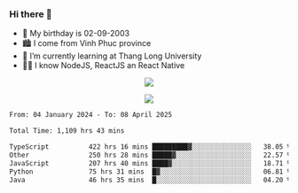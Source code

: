 ### Hi there 👋
- 🎂 My birthday is 02-09-2003
- 🏙️ I come from Vinh Phuc province
- 🌱 I’m currently learning at Thang Long University
- 🧑‍💻 I know NodeJS, ReactJS an React Native
<p align="center"><img src="https://github-readme-stats.vercel.app/api?username=tmquang0209&show_icons=true&theme=gradient"></p>
<p align="center"><img src="https://github-readme-stats.vercel.app/api/top-langs/?username=tmquang0209&hide=scss,css&langs_count=10"></p>
<!--START_SECTION:waka-->

```txt
From: 04 January 2024 - To: 08 April 2025

Total Time: 1,109 hrs 43 mins

TypeScript          422 hrs 16 mins █████████▓░░░░░░░░░░░░░░░   38.05 %
Other               250 hrs 28 mins █████▓░░░░░░░░░░░░░░░░░░░   22.57 %
JavaScript          207 hrs 40 mins ████▓░░░░░░░░░░░░░░░░░░░░   18.71 %
Python              75 hrs 31 mins  █▓░░░░░░░░░░░░░░░░░░░░░░░   06.81 %
Java                46 hrs 35 mins  █░░░░░░░░░░░░░░░░░░░░░░░░   04.20 %
```

<!--END_SECTION:waka-->
